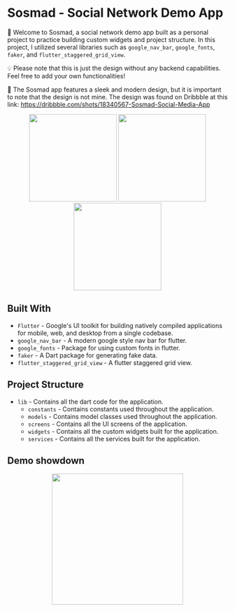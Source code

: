 # Sosmad - Social Network Demo App

👋 Welcome to Sosmad, a social network demo app built as a personal project to practice building custom widgets and project structure. In this project, I utilized several libraries such as `google_nav_bar`, `google_fonts`, `faker`, and `flutter_staggered_grid_view`.

💡 Please note that this is just the design without any backend capabilities. Feel free to add your own functionalities!

📱 The Sosmad app features a sleek and modern design, but it is important to note that the design is not mine. The design was found on Dribbble at this link: https://dribbble.com/shots/18340567-Sosmad-Social-Media-App

<p align="center">
  <img src="https://user-images.githubusercontent.com/62396197/230889117-fce54d16-4755-49c2-9e16-c604a931b380.png" width="200">
  <img src="https://user-images.githubusercontent.com/62396197/230889113-a6da0f4c-4bca-448e-acdc-09cc470a8c4e.png" width="200">
  <img src="https://user-images.githubusercontent.com/62396197/230889098-b8ef1966-e9c0-41d6-a9a8-3859c60ee4a0.png" width="200">
</p>

## Built With

- `Flutter` - Google's UI toolkit for building natively compiled applications for mobile, web, and desktop from a single codebase.
- `google_nav_bar` - A modern google style nav bar for flutter.
- `google_fonts` - Package for using custom fonts in flutter.
- `faker` - A Dart package for generating fake data.
- `flutter_staggered_grid_view` - A flutter staggered grid view.

## Project Structure

- `lib` - Contains all the dart code for the application.
  - `constants` - Contains constants used throughout the application.
  - `models` - Contains model classes used throughout the application.
  - `screens` - Contains all the UI screens of the application.
  - `widgets` - Contains all the custom widgets built for the application.
  - `services` - Contains all the services built for the application.
  
## Demo showdown
<p align="center">
  <img src="https://user-images.githubusercontent.com/62396197/230890186-c71f5c8a-ecb3-461f-9694-bb9afb6ed421.gif" width="300">
</p>
